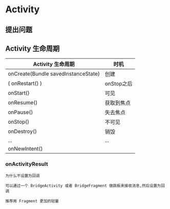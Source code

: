 # Activity

## 提出问题


## Activity 生命周期

|Activity 生命周期|时机|
|---|---|
|onCreate(Bundle savedInstanceState)|创建|
|( onRestart() )|onStop之后|
|onStart()|可见|
|onResume()|获取到焦点|
|onPause()|失去焦点|
|onStop()|不可见|
|onDestroy() |销毁|
|...|...|
|onNewIntent()|||

### onActivityResult

    为什么不设置为回调

    可以通过一个 BridgeActivity 或者 BridgeFragment 做跳板来接收消息,然后设置为回调

    推荐用 Fragment 更加的轻量
